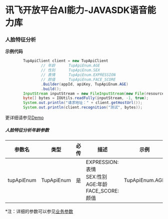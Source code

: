 # 讯飞开放平台AI能力-JAVASDK语音能力库

### 人脸特征分析

**示例代码**
```java
        TupApiClient client = new TupApiClient
                // 年龄      TupApiEnum.AGE
                // 性别      TupApiEnum.SEX
                // 表情      TupApiEnum.EXPRESSION
                // 颜值      TupApiEnum.FACE_SCORE
                .Builder(appId, apiKey, TupApiEnum.AGE)
                .build();
        InputStream inputStream = new FileInputStream(new File(resourcePath + filePath));
        byte[] bytes = IOUtils.readFully(inputStream, -1, true);
        System.out.println("请求地址：" + client.getHostUrl());
        System.out.println(client.recognition("测试", bytes));
```

更详细请参见[Demo](https://github.com/iFLYTEK-OP/websdk-java-demo/blob/main/src/main/java/cn/xfyun/demo/AntiSpoofClientApp.java)

##### 人脸特征分析年龄参数
|参数名|类型|必传|描述|示例|
|---|---|---|---|---|
|tupApiEnum|TupApiEnum|是|EXPRESSION:表情 <br>SEX:性别 <br>AGE:年龄 <br>FACE_SCORE:颜值|TupApiEnum.AGE|

 *注：详细的参数可以参见[业务参数](https://www.xfyun.cn/doc/face/face-feature-analysis/ageAPI.html)
